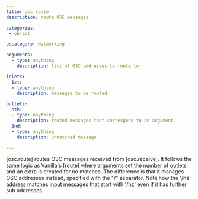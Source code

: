 ```yaml
---
title: osc.route
description: route OSC messages

categories:
 - object

pdcategory: Networking

arguments:
  - type: anything
    description: list of OSC addresses to route to

inlets:
  1st:
  - type: anything
    description: messages to be routed

outlets:
  nth:
  - type: anything
    description: routed messages that correspond to an argument
  2nd:
  - type: anything
    description: unmatched message

---
```


[osc.route] routes OSC messages received from [osc.receive]. It follows the same logic as Vanilla's [route] where arguments set the number of outlets and an extra is created for no matches. The difference is that it manages OSC addresses instead, specified with the "/" separator. Note how the '/hz' address matches input messages that start with '/hz' even if it has further sub addresses.

